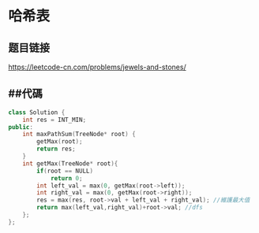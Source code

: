 # 哈希表

## 题目链接

https://leetcode-cn.com/problems/jewels-and-stones/


##代碼
---------------------------------------

```cpp
class Solution {
    int res = INT_MIN;
public:
    int maxPathSum(TreeNode* root) {
        getMax(root);
        return res;
    }
    int getMax(TreeNode* root){
        if(root == NULL)
            return 0;
        int left_val = max(0, getMax(root->left));
        int right_val = max(0, getMax(root->right));
        res = max(res, root->val + left_val + right_val); //維護最大值
        return max(left_val,right_val)+root->val; //dfs
    };
};
```
